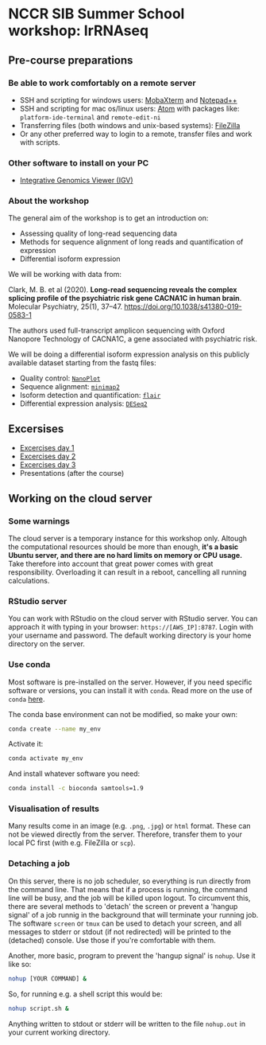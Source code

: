# NCCR SIB Summer School workshop: lrRNAseq

## Pre-course preparations

### Be able to work comfortably on a remote server

* SSH and scripting for windows users: [MobaXterm](https://mobaxterm.mobatek.net/ "get MobaXterm") and [Notepad++](https://notepad-plus-plus.org/downloads/)
* SSH and scripting for mac os/linux users: [Atom](https://atom.io/) with packages like: `platform-ide-terminal` and `remote-edit-ni`
* Transferring files (both windows and unix-based systems): [FileZilla](https://filezilla-project.org/)
* Or any other preferred way to login to a remote, transfer files and work with scripts.

### Other software to install on your PC

* [Integrative Genomics Viewer (IGV)](http://software.broadinstitute.org/software/igv/)

### About the workshop
The general aim of the workshop is to get an introduction on:
* Assessing quality of long-read sequencing data
* Methods for sequence alignment of long reads and quantification of expression
* Differential isoform expression

We will be working with data from:

Clark, M. B. et al (2020). **Long-read sequencing reveals the complex splicing profile of the psychiatric risk gene CACNA1C in human brain**. Molecular Psychiatry, 25(1), 37–47. https://doi.org/10.1038/s41380-019-0583-1

The authors used full-transcript amplicon sequencing with Oxford Nanopore Technology of CACNA1C, a gene associated with psychiatric risk.

We will be doing a differential isoform expression analysis on this publicly available dataset starting from the fastq files:
  * Quality control: [`NanoPlot`](https://github.com/wdecoster/NanoPlot)
  * Sequence alignment: [`minimap2`](https://github.com/lh3/minimap2)
  * Isoform detection and quantification: [`flair`](https://github.com/BrooksLabUCSC/flair)
  * Differential expression analysis: [`DESeq2`](http://bioconductor.org/packages/devel/bioc/vignettes/DESeq2/inst/doc/DESeq2.html)

## Excersises
* [Excercises day 1](https://github.com/GeertvanGeest/NCCR_SIB_lrRNAseq/blob/master/exercises_day1.md)
* [Excercises day 2](https://github.com/GeertvanGeest/NCCR_SIB_lrRNAseq/blob/master/exercises_day2.md)
* [Excercises day 3](https://github.com/GeertvanGeest/NCCR_SIB_lrRNAseq/blob/master/exercises_day3.md)
* Presentations (after the course)

## Working on the cloud server

### Some warnings

The cloud server is a temporary instance for this workshop only. Altough the computational resources should be more than enough, **it's a basic Ubuntu server, and there are no hard limits on memory or CPU usage.**
Take therefore into account that great power comes with great responsibility. Overloading it can result in a reboot, cancelling all running calculations.

### RStudio server

You can work with RStudio on the cloud server with RStudio server. You can approach it with typing in your browser: `https://[AWS_IP]:8787`. Login with your username and password. The default working directory is your home directory on the server.

### Use conda

Most software is pre-installed on the server. However, if you need specific software or versions, you can install it with `conda`. Read more on the use of `conda` [here](https://conda.io/projects/conda/en/latest/user-guide/getting-started.html).

The conda base environment can not be modified, so make your own:

```sh
conda create --name my_env
```

Activate it:

```sh
conda activate my_env
```

And install whatever software you need:

```sh
conda install -c bioconda samtools=1.9
```

### Visualisation of results

Many results come in an image (e.g. `.png`, `.jpg`) or `html` format. These can not be viewed directly from the server. Therefore, transfer them to your local PC first (with e.g. FileZilla or `scp`).

### Detaching a job

On this server, there is no job scheduler, so everything is run directly from the command line. That means that if a process is running, the command line will be busy, and the job will be killed upon logout. To circumvent this, there are several methods to 'detach' the screen or prevent a 'hangup signal' of a job runnig in the background that will terminate your running job.
The software `screen` or `tmux` can be used to detach your screen, and all messages to stderr or stdout (if not redirected) will be printed to the (detached) console. Use those if you're comfortable with them.

Another, more basic, program to prevent the 'hangup signal' is `nohup`. Use it like so:

```sh
nohup [YOUR COMMAND] &
```

So, for running e.g. a shell script this would be:

```sh
nohup script.sh &
```

Anything written to stdout or stderr will be written to the file `nohup.out` in your current working directory.
